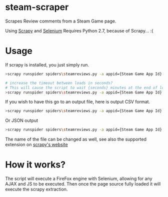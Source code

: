 # steam-scraper
Scrapes Review comments from a Steam Game page.

Using [Scrapy](http://scrapy.org/) and [Selenium](http://selenium-python.readthedocs.org/)
Requires Python 2.7, because of Scrapy... :(

# Usage 

If scrapy is installed, you just simply run.
```bash
>scrapy runspider spiders\steamreviews.py -a appid={Steam Game App Id}

# increase the timeout between loads in seconds? 
# This will cause the script to wait {seconds} minutes at the end of loading all comments, do not kill script.
>scrapy runspider spiders\steamreviews.py -a appid={Steam Game App Id} timeout=600
```

If you wish to have this go to an output file, here is output CSV format.
```bash
>scrapy runspider spiders\steamreviews.py -a appid={Steam Game App Id} -o output.csv
```
Or JSON output
```bash
>scrapy runspider spiders\steamreviews.py -a appid={Steam Game App Id} -o output.json
```
The name of the file can be changed as well, see also the supported extension on [scrapy's website](http://doc.scrapy.org/en/1.0/topics/feed-exports.html?highlight=output)

# How it works?
The script will execute a FireFox engine with Selenium, allowing for any AJAX and JS to be executed. Then once the page source fully loaded it will execute the scrapy extraction. 

